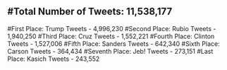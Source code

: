 #Total Number of Tweets: 11,538,177 
---
#First Place: Trump Tweets - 4,996,230
#Second Place: Rubio Tweets - 1,940,250
#Third Place: Cruz Tweets - 1,552,221
#Fourth Place: Clinton Tweets - 1,527,006
#Fifth Place: Sanders Tweets - 642,340
#Sixth Place: Carson Tweets - 364,434
#Seventh Place: Jeb! Tweets - 273,151
#Last Place: Kasich Tweets - 243,552
